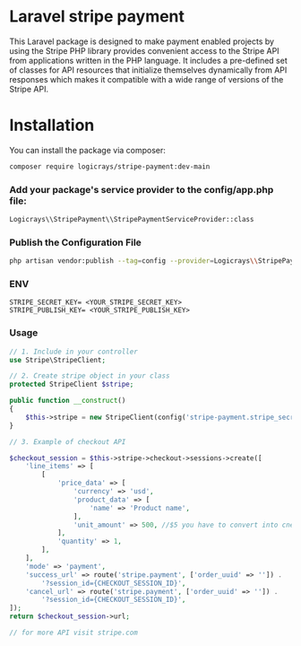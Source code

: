 # Laravel stripe payment

This Laravel package is designed to make payment enabled projects by using the Stripe PHP library provides convenient access to the Stripe API from applications written in the PHP language. It includes a pre-defined set of classes for API resources that initialize themselves dynamically from API responses which makes it compatible with a wide range of versions of the Stripe API.

# Installation

You can install the package via composer:

```bash
composer require logicrays/stripe-payment:dev-main
```

### Add your package's service provider to the config/app.php file:

```bash
Logicrays\\StripePayment\\StripePaymentServiceProvider::class
```

### Publish the Configuration File

```bash
php artisan vendor:publish --tag=config --provider=Logicrays\\StripePayment\\StripePaymentServiceProvider
```

### ENV

```env
STRIPE_SECRET_KEY= <YOUR_STRIPE_SECRET_KEY>
STRIPE_PUBLISH_KEY= <YOUR_STRIPE_PUBLISH_KEY>
```

### Usage

```php
// 1. Include in your controller
use Stripe\StripeClient;

// 2. Create stripe object in your class
protected StripeClient $stripe;

public function __construct()
{
    $this->stripe = new StripeClient(config('stripe-payment.stripe_secret_key'));
}

// 3. Example of checkout API

$checkout_session = $this->stripe->checkout->sessions->create([
    'line_items' => [
        [
            'price_data' => [
                'currency' => 'usd',
                'product_data' => [
                    'name' => 'Product name',
                ],
                'unit_amount' => 500, //$5 you have to convert into cnent like: (5*100) = 500
            ],
            'quantity' => 1,
        ],
    ],
    'mode' => 'payment',
    'success_url' => route('stripe.payment', ['order_uuid' => '']) .
        '?session_id={CHECKOUT_SESSION_ID}',
    'cancel_url' => route('stripe.payment', ['order_uuid' => '']) .
        '?session_id={CHECKOUT_SESSION_ID}',
]);
return $checkout_session->url;

// for more API visit stripe.com
```

